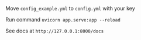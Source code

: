 Move `config_example.yml` to `config.yml` with your key

Run command `uvicorn app.serve:app --reload`

See docs at `http://127.0.0.1:8000/docs`